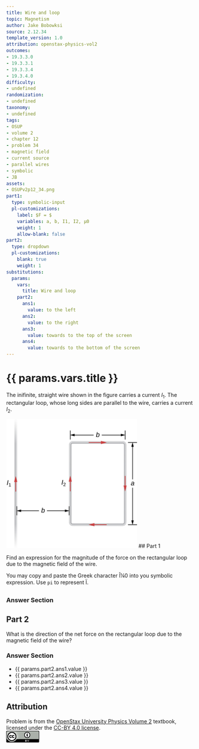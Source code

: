 ```yaml
---
title: Wire and loop
topic: Magnetism
author: Jake Bobowksi
source: 2.12.34
template_version: 1.0
attribution: openstax-physics-vol2
outcomes:
- 19.3.3.0
- 19.3.3.1
- 19.3.3.4
- 19.3.4.0
difficulty:
- undefined
randomization:
- undefined
taxonomy:
- undefined
tags:
- OSUP
- volume 2
- chapter 12
- problem 34
- magnetic field
- current source
- parallel wires
- symbolic
- JB
assets:
- OSUPv2p12_34.png
part1:
  type: symbolic-input
  pl-customizations:
    label: $F = $
    variables: a, b, I1, I2, μ0
    weight: 1
    allow-blank: false
part2:
  type: dropdown
  pl-customizations:
    blank: true
    weight: 1
substitutions:
  params:
    vars:
      title: Wire and loop
    part2:
      ans1:
        value: to the left
      ans2:
        value: to the right
      ans3:
        value: towards to the top of the screen
      ans4:
        value: towards to the bottom of the screen
---
```

# {{ params.vars.title }}
The inifinite, straight wire shown in the figure carries a current $I_1$.
The rectangular loop, whose long sides are parallel to the wire, carries a current $I_2$.

<img src="OSUPv2p12_34.png" width=350 alt="An infinite wire with current I1 next to a rectangular loop of wire with current I2.">
## Part 1

Find an expression for the magnitude of the force on the rectangular loop due to the magnetic field of the wire.

You may copy and paste the Greek character Î¼0 into you symbolic expression.
Use `pi` to represent Ï.

### Answer Section
## Part 2

What is the direction of the net force on the rectangular loop due to the magnetic field of the wire?

### Answer Section

- {{ params.part2.ans1.value }}
- {{ params.part2.ans2.value }}
- {{ params.part2.ans3.value }}
- {{ params.part2.ans4.value }}

## Attribution

Problem is from the [OpenStax University Physics Volume 2](https://openstax.org/details/books/university-physics-volume-2) textbook, licensed under the [CC-BY 4.0 license](https://creativecommons.org/licenses/by/4.0/).<br>![Image representing the Creative Commons 4.0 BY license.](https://raw.githubusercontent.com/firasm/bits/master/by.png)
